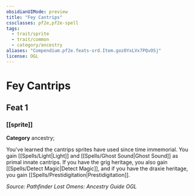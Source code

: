 ```yaml
---
obsidianUIMode: preview
title: "Fey Cantrips"
cssclasses: pf2e,pf2e-spell
tags:
  - trait/sprite
  - trait/common
  - category/ancestry
aliases: "Compendium.pf2e.feats-srd.Item.gozOYxLVx7PQvOSj"
license: OGL
---
```

# Fey Cantrips
## Feat 1
### [[sprite]]

**Category** ancestry; 




You've learned the cantrips sprites have used since time immemorial. You gain [[Spells/Light|Light]] and [[Spells/Ghost Sound|Ghost Sound]] as primal innate cantrips. If you have the grig heritage, you also gain [[Spells/Detect Magic|Detect Magic]], and if you have the draxie heritage, you gain [[Spells/Prestidigitation|Prestidigitation]].

*Source: Pathfinder Lost Omens: Ancestry Guide*
*OGL*